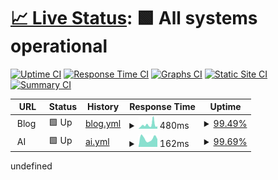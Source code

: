 # [📈 Live Status](https://melodyover.github.io/upptime): <!--live status--> **🟩 All systems operational**

[![Uptime CI](https://github.com/melodyover/upptime/workflows/Uptime%20CI/badge.svg)](https://github.com/melodyover/upptime/actions?query=workflow%3A%22Uptime+CI%22)
[![Response Time CI](https://github.com/melodyover/upptime/workflows/Response%20Time%20CI/badge.svg)](https://github.com/melodyover/upptime/actions?query=workflow%3A%22Response+Time+CI%22)
[![Graphs CI](https://github.com/melodyover/upptime/workflows/Graphs%20CI/badge.svg)](https://github.com/melodyover/upptime/actions?query=workflow%3A%22Graphs+CI%22)
[![Static Site CI](https://github.com/melodyover/upptime/workflows/Static%20Site%20CI/badge.svg)](https://github.com/melodyover/upptime/actions?query=workflow%3A%22Static+Site+CI%22)
[![Summary CI](https://github.com/melodyover/upptime/workflows/Summary%20CI/badge.svg)](https://github.com/melodyover/upptime/actions?query=workflow%3A%22Summary+CI%22)

<!--start: status pages-->
<!-- This summary is generated by Upptime (https://github.com/upptime/upptime) -->
<!-- Do not edit this manually, your changes will be overwritten -->
<!-- prettier-ignore -->
| URL | Status | History | Response Time | Uptime |
| --- | ------ | ------- | ------------- | ------ |
| <img alt="" src="https://icons.duckduckgo.com/ip3/null.ico" height="13"> Blog   | 🟩 Up | [blog.yml](https://github.com/melodyover/upptime/commits/HEAD/history/blog.yml) | <details><summary><img alt="Response time graph" src="./graphs/blog/response-time-week.png" height="20"> 480ms</summary><br><a href="https://melodyover.github.io/upptime/history/blog"><img alt="Response time 549" src="https://img.shields.io/endpoint?url=https%3A%2F%2Fraw.githubusercontent.com%2Fmelodyover%2Fupptime%2FHEAD%2Fapi%2Fblog%2Fresponse-time.json"></a><br><a href="https://melodyover.github.io/upptime/history/blog"><img alt="24-hour response time 286" src="https://img.shields.io/endpoint?url=https%3A%2F%2Fraw.githubusercontent.com%2Fmelodyover%2Fupptime%2FHEAD%2Fapi%2Fblog%2Fresponse-time-day.json"></a><br><a href="https://melodyover.github.io/upptime/history/blog"><img alt="7-day response time 480" src="https://img.shields.io/endpoint?url=https%3A%2F%2Fraw.githubusercontent.com%2Fmelodyover%2Fupptime%2FHEAD%2Fapi%2Fblog%2Fresponse-time-week.json"></a><br><a href="https://melodyover.github.io/upptime/history/blog"><img alt="30-day response time 549" src="https://img.shields.io/endpoint?url=https%3A%2F%2Fraw.githubusercontent.com%2Fmelodyover%2Fupptime%2FHEAD%2Fapi%2Fblog%2Fresponse-time-month.json"></a><br><a href="https://melodyover.github.io/upptime/history/blog"><img alt="1-year response time 549" src="https://img.shields.io/endpoint?url=https%3A%2F%2Fraw.githubusercontent.com%2Fmelodyover%2Fupptime%2FHEAD%2Fapi%2Fblog%2Fresponse-time-year.json"></a></details> | <details><summary><a href="https://melodyover.github.io/upptime/history/blog">99.49%</a></summary><a href="https://melodyover.github.io/upptime/history/blog"><img alt="All-time uptime 99.82%" src="https://img.shields.io/endpoint?url=https%3A%2F%2Fraw.githubusercontent.com%2Fmelodyover%2Fupptime%2FHEAD%2Fapi%2Fblog%2Fuptime.json"></a><br><a href="https://melodyover.github.io/upptime/history/blog"><img alt="24-hour uptime 100.00%" src="https://img.shields.io/endpoint?url=https%3A%2F%2Fraw.githubusercontent.com%2Fmelodyover%2Fupptime%2FHEAD%2Fapi%2Fblog%2Fuptime-day.json"></a><br><a href="https://melodyover.github.io/upptime/history/blog"><img alt="7-day uptime 99.49%" src="https://img.shields.io/endpoint?url=https%3A%2F%2Fraw.githubusercontent.com%2Fmelodyover%2Fupptime%2FHEAD%2Fapi%2Fblog%2Fuptime-week.json"></a><br><a href="https://melodyover.github.io/upptime/history/blog"><img alt="30-day uptime 99.82%" src="https://img.shields.io/endpoint?url=https%3A%2F%2Fraw.githubusercontent.com%2Fmelodyover%2Fupptime%2FHEAD%2Fapi%2Fblog%2Fuptime-month.json"></a><br><a href="https://melodyover.github.io/upptime/history/blog"><img alt="1-year uptime 99.82%" src="https://img.shields.io/endpoint?url=https%3A%2F%2Fraw.githubusercontent.com%2Fmelodyover%2Fupptime%2FHEAD%2Fapi%2Fblog%2Fuptime-year.json"></a></details>
| <img alt="" src="https://icons.duckduckgo.com/ip3/null.ico" height="13"> AI | 🟩 Up | [ai.yml](https://github.com/melodyover/upptime/commits/HEAD/history/ai.yml) | <details><summary><img alt="Response time graph" src="./graphs/ai/response-time-week.png" height="20"> 162ms</summary><br><a href="https://melodyover.github.io/upptime/history/ai"><img alt="Response time 249" src="https://img.shields.io/endpoint?url=https%3A%2F%2Fraw.githubusercontent.com%2Fmelodyover%2Fupptime%2FHEAD%2Fapi%2Fai%2Fresponse-time.json"></a><br><a href="https://melodyover.github.io/upptime/history/ai"><img alt="24-hour response time 253" src="https://img.shields.io/endpoint?url=https%3A%2F%2Fraw.githubusercontent.com%2Fmelodyover%2Fupptime%2FHEAD%2Fapi%2Fai%2Fresponse-time-day.json"></a><br><a href="https://melodyover.github.io/upptime/history/ai"><img alt="7-day response time 162" src="https://img.shields.io/endpoint?url=https%3A%2F%2Fraw.githubusercontent.com%2Fmelodyover%2Fupptime%2FHEAD%2Fapi%2Fai%2Fresponse-time-week.json"></a><br><a href="https://melodyover.github.io/upptime/history/ai"><img alt="30-day response time 249" src="https://img.shields.io/endpoint?url=https%3A%2F%2Fraw.githubusercontent.com%2Fmelodyover%2Fupptime%2FHEAD%2Fapi%2Fai%2Fresponse-time-month.json"></a><br><a href="https://melodyover.github.io/upptime/history/ai"><img alt="1-year response time 249" src="https://img.shields.io/endpoint?url=https%3A%2F%2Fraw.githubusercontent.com%2Fmelodyover%2Fupptime%2FHEAD%2Fapi%2Fai%2Fresponse-time-year.json"></a></details> | <details><summary><a href="https://melodyover.github.io/upptime/history/ai">99.69%</a></summary><a href="https://melodyover.github.io/upptime/history/ai"><img alt="All-time uptime 99.89%" src="https://img.shields.io/endpoint?url=https%3A%2F%2Fraw.githubusercontent.com%2Fmelodyover%2Fupptime%2FHEAD%2Fapi%2Fai%2Fuptime.json"></a><br><a href="https://melodyover.github.io/upptime/history/ai"><img alt="24-hour uptime 97.85%" src="https://img.shields.io/endpoint?url=https%3A%2F%2Fraw.githubusercontent.com%2Fmelodyover%2Fupptime%2FHEAD%2Fapi%2Fai%2Fuptime-day.json"></a><br><a href="https://melodyover.github.io/upptime/history/ai"><img alt="7-day uptime 99.69%" src="https://img.shields.io/endpoint?url=https%3A%2F%2Fraw.githubusercontent.com%2Fmelodyover%2Fupptime%2FHEAD%2Fapi%2Fai%2Fuptime-week.json"></a><br><a href="https://melodyover.github.io/upptime/history/ai"><img alt="30-day uptime 99.89%" src="https://img.shields.io/endpoint?url=https%3A%2F%2Fraw.githubusercontent.com%2Fmelodyover%2Fupptime%2FHEAD%2Fapi%2Fai%2Fuptime-month.json"></a><br><a href="https://melodyover.github.io/upptime/history/ai"><img alt="1-year uptime 99.89%" src="https://img.shields.io/endpoint?url=https%3A%2F%2Fraw.githubusercontent.com%2Fmelodyover%2Fupptime%2FHEAD%2Fapi%2Fai%2Fuptime-year.json"></a></details>

<!--end: status pages-->undefined
